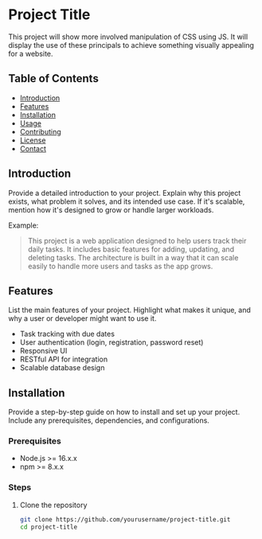 # Project Title

This project will show more involved manipulation of CSS using JS. It will display the use of these principals to achieve something visually appealing for a website.

## Table of Contents

- [Introduction](#introduction)
- [Features](#features)
- [Installation](#installation)
- [Usage](#usage)
- [Contributing](#contributing)
- [License](#license)
- [Contact](#contact)

## Introduction

Provide a detailed introduction to your project. Explain why this project exists, what problem it solves, and its intended use case. If it's scalable, mention how it's designed to grow or handle larger workloads.

Example:
> This project is a web application designed to help users track their daily tasks. It includes basic features for adding, updating, and deleting tasks. The architecture is built in a way that it can scale easily to handle more users and tasks as the app grows.

## Features

List the main features of your project. Highlight what makes it unique, and why a user or developer might want to use it.

- Task tracking with due dates
- User authentication (login, registration, password reset)
- Responsive UI
- RESTful API for integration
- Scalable database design

## Installation

Provide a step-by-step guide on how to install and set up your project. Include any prerequisites, dependencies, and configurations.

### Prerequisites

- Node.js >= 16.x.x
- npm >= 8.x.x

### Steps

1. Clone the repository
   ```bash
   git clone https://github.com/yourusername/project-title.git
   cd project-title

